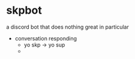 # skpbot
a discord bot that does nothing great in particular
- conversation responding
  - yo skp -> yo sup
  - 
